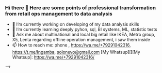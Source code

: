### Hi there 👋 Here are some points of professional transformation from retail ops management to data analysis

- 🔭 I’m currently working on developing of my data analysis skills
- 🌱 I’m currently learning deeply pyhon, sql, BI systems, ML, statistic tests
- 💬 Ask me about multinational and local big retail like IKEA, Metro group, X5, Lenta regarding offline operation management, i saw them inside
- 📫 How to reach me: phone  , https://wa.me/+79291042316, https://t.me/Ingamba, solonevo@gmail.com
[My Whatsup][][My Whatsup]: https://wa.me/+79291042316/

-->
